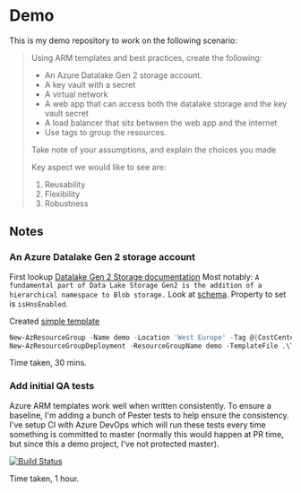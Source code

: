 # Demo

This is my demo repository to work on the following scenario:

>Using ARM templates and best practices, create the following:
>
>* An Azure Datalake Gen 2 storage account.
>* A key vault with a secret
>* A virtual network
>* A web app that can access both the datalake storage and the key vault secret
>* A load balancer that sits between the web app and the internet
>* Use tags to group the resources.
>
>Take note of your assumptions, and explain the choices you made
>
>Key aspect we would like to see are:
>
>1. Reusability
>2. Flexibility
>3. Robustness

## Notes

### An Azure Datalake Gen 2 storage account

First lookup [Datalake Gen 2 Storage documentation](https://docs.microsoft.com/en-us/azure/storage/blobs/data-lake-storage-introduction?toc=%2fazure%2fstorage%2fblobs%2ftoc.json)
Most notably: `A fundamental part of Data Lake Storage Gen2 is the addition of a hierarchical namespace to Blob storage.`
Look at [schema](https://docs.microsoft.com/en-us/azure/templates/microsoft.storage/2018-11-01/storageaccounts#storageaccountpropertiescreateparameters-object). Property to set is `isHnsEnabled`.

Created [simple template](/Templates/datalake-storage.json)

```powershell
New-AzResourceGroup -Name demo -Location 'West Europe' -Tag @{CostCenter='blackhole'}
New-AzResourceGroupDeployment -ResourceGroupName demo -TemplateFile .\Templates\datalake-storage.json -storageAccountName bgdemostordatalake
```

Time taken, 30 mins.

### Add initial QA tests

Azure ARM templates work well when written consistently. To ensure a baseline, I'm adding a bunch of Pester tests to help ensure the consistency. I've setup CI with Azure DevOps which will run these tests every time something is committed to master (normally this would happen at PR time, but since this a demo project, I've not protected master).

[![Build Status](https://dev.azure.com/bgelens/DemoProject/_apis/build/status/bgelens.Demo?branchName=master)](https://dev.azure.com/bgelens/DemoProject/_build/latest?definitionId=3&branchName=master)

Time taken, 1 hour.
